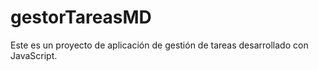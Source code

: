 # gestorTareasMD
Este es un proyecto de aplicación de gestión de tareas desarrollado con JavaScript.
